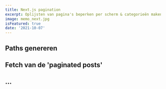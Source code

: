 ```yaml
---
title: Next.js pagination
excerpt: Oplijsten van pagina's beperken per scherm & categorieën maken 
image: memo_next.jpg
isFeatured: true
date: '2021-10-07'
---
```

## Paths genereren 

## Fetch van de 'paginated posts'

## ...